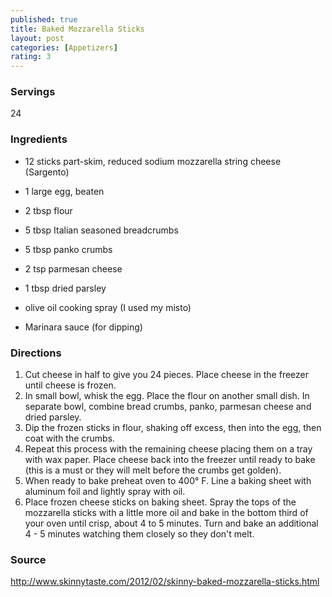 ```yaml
---
published: true
title: Baked Mozzarella Sticks
layout: post
categories: [Appetizers]
rating: 3
---
```

### Servings
24

### Ingredients
- 12 sticks part-skim, reduced sodium mozzarella string cheese (Sargento)
- 1 large egg, beaten
- 2 tbsp flour
- 5 tbsp Italian seasoned breadcrumbs
- 5 tbsp panko crumbs
- 2 tsp parmesan cheese
- 1 tbsp dried parsley
- olive oil cooking spray (I used my misto)

- Marinara sauce (for dipping)

### Directions
1. Cut cheese in half to give you 24 pieces. Place cheese in the freezer until cheese is frozen.
2. In small bowl, whisk the egg. Place the flour on another small dish. In separate bowl, combine bread crumbs, panko, parmesan cheese and dried parsley.
3. Dip the frozen sticks in flour, shaking off excess, then into the egg, then coat with the crumbs.
4. Repeat this process with the remaining cheese placing them on a tray with wax paper. Place cheese back into the freezer until ready to bake (this is a must or they will melt before the crumbs get golden).
5. When ready to bake preheat oven to 400° F. Line a baking sheet with aluminum foil and lightly spray with oil.
6. Place frozen cheese sticks on baking sheet. Spray the tops of the mozzarella sticks with a little more oil and bake in the bottom third of your oven until crisp, about 4 to 5 minutes. Turn and bake an additional 4 - 5 minutes watching them closely so they don't melt.

### Source
<a href="http://www.skinnytaste.com/2012/02/skinny-baked-mozzarella-sticks.html" target="new">http://www.skinnytaste.com/2012/02/skinny-baked-mozzarella-sticks.html</a>
